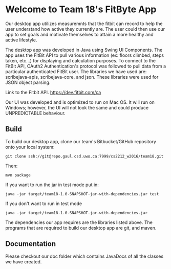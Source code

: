 # Welcome to Team 18's FitByte App

Our desktop app utilizes measuremnts that the fitbit can record to help the user understand how active they currently are.
The user could then use our app to set goals and motivate themselves to attain a more healthy and active lifestyle.

The desktop app was developed in Java using Swing UI Components. The app uses the FitBit API to pull various information 
(ex: floors climbed, steps taken, etc...) for displaying and calculation purposes. To connect to the FitBit API, OAuth2
Authentication's protocol was followed to pull data from a particular authenticated FitBit user. The libraries we have used are:
scribejava-apis, scribejava-core, and json. These libraries were used for JSON object parsing.

Link to the Fitbit API.
https://dev.fitbit.com/ca

Our UI was developed and is optimized to run on Mac OS. It will run on Windows; however, the UI will not look the same 
and could produce UNPREDICTABLE behaviour.

## Build 

To build our desktop app, clone our team's Bitbucket/GitHub repository onto your local system:

```
git clone ssh://git@repo.gaul.csd.uwo.ca:7999/cs2212_w2016/team18.git
```

Then: 

```
mvn package
```

If you want to run the jar in test mode put in:

```
java -jar target/team18-1.0-SNAPSHOT-jar-with-dependencies.jar test
```

If you don't want to run in test mode

```
java -jar target/team18-1.0-SNAPSHOT-jar-with-dependencies.jar
```

The dependencies our app requires are the libraries listed above. The programs that are required
to build our desktop app are git, and maven.
 

## Documentation

Please checkout our doc folder which contains JavaDocs of all the classes we have created.
